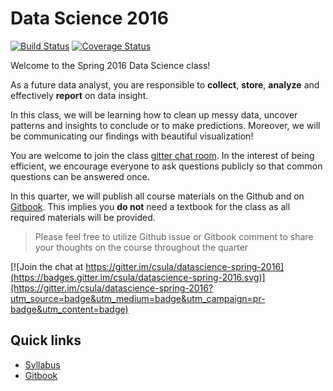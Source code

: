 # Data Science 2016

[![Build Status](https://travis-ci.org/csula-students/beautiful-data-project-test.svg?branch=master)](https://travis-ci.org/csula-students/beautiful-data-project-test)
[![Coverage Status](https://coveralls.io/repos/github/csula-students/beautiful-data-project-test/badge.svg?branch=master)](https://coveralls.io/github/csula-students/beautiful-data-project-test?branch=master)

Welcome to the Spring 2016 Data Science class!

As a future data analyst, you are responsible to **collect**, **store**, **analyze** and effectively **report** on data insight.

In this class, we will be learning how to clean up messy data, uncover patterns and insights to conclude or to make predictions. Moreover, we will be communicating our findings with beautiful visualization!

You are welcome to join the class [gitter chat room](https://gitter.im/csula/datascience-spring-2016).  In the interest of being efficient, we encourage everyone to ask questions publicly so that common questions can be answered once.

In this quarter, we will publish all course materials on the Github and on [Gitbook][1].  This implies you **do not** need a textbook for the class as all required materials will be provided.

> Please feel free to utilize Github issue or Gitbook comment to share your thoughts on the course throughout the quarter

[![Join the chat at https://gitter.im/csula/datascience-spring-2016](https://badges.gitter.im/csula/datascience-spring-2016.svg)](https://gitter.im/csula/datascience-spring-2016?utm_source=badge&utm_medium=badge&utm_campaign=pr-badge&utm_content=badge)

## Quick links

* [Syllabus](syllabus.md)
* [Gitbook][1]

[1]: https://www.gitbook.com/book/rcliao/datascience-spring-2016/
